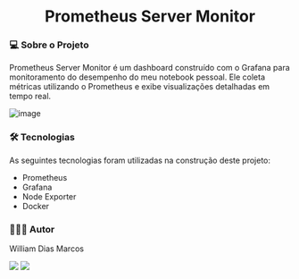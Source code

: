 <h1 align="center"> Prometheus Server Monitor </h1>

### 💻 Sobre o Projeto

Prometheus Server Monitor é um dashboard construído com o Grafana para monitoramento do desempenho do meu notebook pessoal. Ele coleta métricas utilizando o Prometheus e exibe visualizações detalhadas em tempo real.

![image](https://github.com/user-attachments/assets/b61f6cec-af91-4552-96c5-965df845a2dd)

### 🛠 Tecnologias

As seguintes tecnologias foram utilizadas na construção deste projeto:

- Prometheus
- Grafana
- Node Exporter
- Docker

### 👨🏼‍💻 Autor

William Dias Marcos

 <a href = "mailto:william.diasmarcos@gmail.com"><img src="https://img.shields.io/badge/-Gmail-%23333?style=for-the-badge&logo=gmail&logoColor=white"        target="_blank"></a>
 <a href="https://www.linkedin.com/in/william-dias-marcos" target="_blank"><img src="https://img.shields.io/badge/-LinkedIn-%230077B5?style=for-the-badge&logo=linkedin&logoColor=white" target="_blank"></a>




